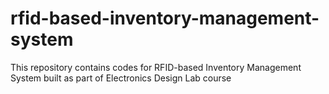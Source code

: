 # rfid-based-inventory-management-system
This repository contains codes for RFID-based Inventory Management System built as part of Electronics Design Lab course
